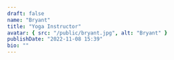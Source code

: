 ```yaml
---
draft: false
name: "Bryant"
title: "Yoga Instructor"
avatar: { src: "/public/bryant.jpg", alt: "Bryant" }
publishDate: "2022-11-08 15:39"
bio: ""
---
```

